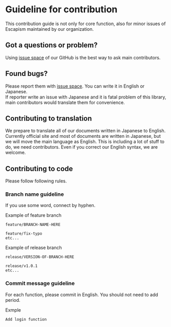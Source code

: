 # Guideline for contribution

This contribution guide is not only for core function, also for minor issues of Escapism maintained by our organization.

## Got a questions or problem?

Using [issue space](https://github.com/yaaaaashiki/Escapism/issues) of our GitHub is the best way to ask main contributors.  

## Found bugs?

Please report them with [issue space](https://github.com/yaaaaashiki/Escapism/issues). You can write it in English or Japanese.  
If reporter write an issue with Japanese and it is fatal problem of this library,
main contributors would translate them for convenience.

## Contributing to translation

We prepare to translate all of our documents written in Japanese to English.
Currently official site and most of documents are written in Japanese, but we will move the main language as English.
This is including a lot of stuff to do, we need contributors. Even if you correct our English syntax, we are welcome.

## Contributing to code

Please follow following rules.

### Branch name guideline

If you use some word, connect by hyphen.

Example of feature branch 
```
feature/BRANCH-NAME-HERE

feature/fix-typo
etc...
```

Example of release branch 
```
release/VERSION-OF-BRANCH-HERE

release/v1.0.1
etc...
```

### Commit message guideline

For each function, please commit in English.
You should not need to add period.

Exmple
```
Add login function
```

